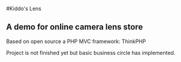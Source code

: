 #Kiddo's Lens

## A demo for online camera lens store

Based on open source a PHP MVC framework: ThinkPHP

Project is not finished yet but basic business circle has implemented.
